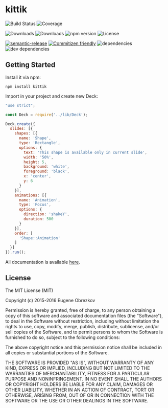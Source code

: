# kittik

![Build Status](https://img.shields.io/travis/kittikjs/kittik.svg)
![Coverage](https://img.shields.io/coveralls/kittikjs/kittik.svg)

![Downloads](https://img.shields.io/npm/dm/kittik.svg)
![Downloads](https://img.shields.io/npm/dt/kittik.svg)
![npm version](https://img.shields.io/npm/v/kittik.svg)
![License](https://img.shields.io/npm/l/kittik.svg)

[![semantic-release](https://img.shields.io/badge/%20%20%F0%9F%93%A6%F0%9F%9A%80-semantic--release-e10079.svg)](https://github.com/semantic-release/semantic-release)
[![Commitizen friendly](https://img.shields.io/badge/commitizen-friendly-brightgreen.svg)](http://commitizen.github.io/cz-cli/)
![dependencies](https://img.shields.io/david/kittikjs/kittik.svg)
![dev dependencies](https://img.shields.io/david/dev/kittikjs/kittik.svg)

## Getting Started

Install it via npm:

```shell
npm install kittik
```

Import in your project and create new Deck:

```javascript
"use strict";

const Deck = require('../lib/Deck');

Deck.create({
  slides: [{
    shapes: [{
      name: 'Shape',
      type: 'Rectangle',
      options: {
        text: 'This shape is available only in current slide',
        width: '50%',
        height: 5,
        background: 'white',
        foreground: 'black',
        x: 'center',
        y: 6
      }
    }],
    animations: [{
      name: 'Animation',
      type: 'Focus',
      options: {
        direction: 'shakeY',
        duration: 500
      }
    }],
    order: [
      'Shape::Animation'
    ]
  }]
}).run();
```

All documentation is available [here](./doc).

## License

The MIT License (MIT)

Copyright (c) 2015-2016 Eugene Obrezkov

Permission is hereby granted, free of charge, to any person obtaining a copy
of this software and associated documentation files (the "Software"), to deal
in the Software without restriction, including without limitation the rights
to use, copy, modify, merge, publish, distribute, sublicense, and/or sell
copies of the Software, and to permit persons to whom the Software is
furnished to do so, subject to the following conditions:

The above copyright notice and this permission notice shall be included in all
copies or substantial portions of the Software.

THE SOFTWARE IS PROVIDED "AS IS", WITHOUT WARRANTY OF ANY KIND, EXPRESS OR
IMPLIED, INCLUDING BUT NOT LIMITED TO THE WARRANTIES OF MERCHANTABILITY,
FITNESS FOR A PARTICULAR PURPOSE AND NONINFRINGEMENT. IN NO EVENT SHALL THE
AUTHORS OR COPYRIGHT HOLDERS BE LIABLE FOR ANY CLAIM, DAMAGES OR OTHER
LIABILITY, WHETHER IN AN ACTION OF CONTRACT, TORT OR OTHERWISE, ARISING FROM,
OUT OF OR IN CONNECTION WITH THE SOFTWARE OR THE USE OR OTHER DEALINGS IN THE
SOFTWARE.
